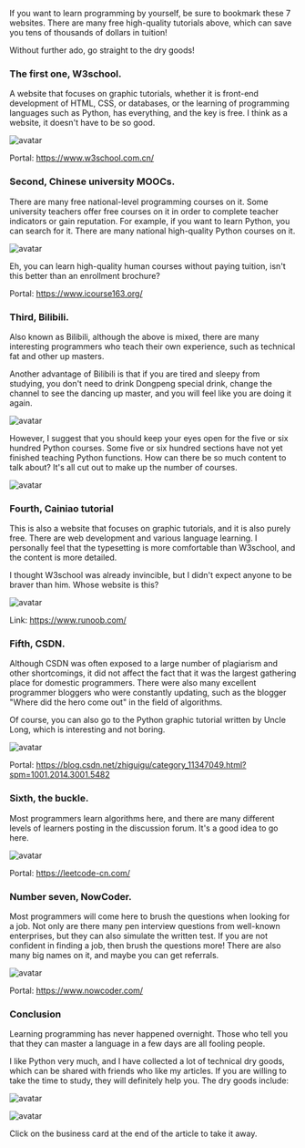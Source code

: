 If you want to learn programming by yourself, be sure to bookmark these 7 websites. There are many free high-quality tutorials above, which can save you tens of thousands of dollars in tuition! 

Without further ado, go straight to the dry goods! 

###  The first one, W3school. 

A website that focuses on graphic tutorials, whether it is front-end development of HTML, CSS, or databases, or the learning of programming languages such as Python, has everything, and the key is free. I think as a website, it doesn't have to be so good. 

![avatar]( 9549c882ef174a7d8b7268ebbb6f4d80.png) 

Portal: https://www.w3school.com.cn/ 

###  Second, Chinese university MOOCs. 

There are many free national-level programming courses on it. Some university teachers offer free courses on it in order to complete teacher indicators or gain reputation. For example, if you want to learn Python, you can search for it. There are many national high-quality Python courses on it. 

![avatar]( d8f28c322be2429bb82dac58f7e6551b.png) 

  Eh, you can learn high-quality human courses without paying tuition, isn't this better than an enrollment brochure? 

Portal: https://www.icourse163.org/ 

###  Third, Bilibili. 

Also known as Bilibili, although the above is mixed, there are many interesting programmers who teach their own experience, such as technical fat and other up masters. 

Another advantage of Bilibili is that if you are tired and sleepy from studying, you don't need to drink Dongpeng special drink, change the channel to see the dancing up master, and you will feel like you are doing it again. 

![avatar]( 234ed45ae30347ecbf61819bb698359f.png) 

However, I suggest that you should keep your eyes open for the five or six hundred Python courses. Some five or six hundred sections have not yet finished teaching Python functions. How can there be so much content to talk about? It's all cut out to make up the number of courses. 

![avatar]( e103a2637679403f81bd15bf4200f7f0.png) 

###  Fourth, Cainiao tutorial 

This is also a website that focuses on graphic tutorials, and it is also purely free. There are web development and various language learning. I personally feel that the typesetting is more comfortable than W3school, and the content is more detailed. 

I thought W3school was already invincible, but I didn't expect anyone to be braver than him. Whose website is this? 

![avatar]( 9d9df37b55e04953bfef04b6f46df5b2.png) 

Link: https://www.runoob.com/ 

###  Fifth, CSDN. 

Although CSDN was often exposed to a large number of plagiarism and other shortcomings, it did not affect the fact that it was the largest gathering place for domestic programmers. There were also many excellent programmer bloggers who were constantly updating, such as the blogger "Where did the hero come out" in the field of algorithms. 

Of course, you can also go to the Python graphic tutorial written by Uncle Long, which is interesting and not boring. 

![avatar]( 867139b544154edab5e9e0866cf8daf6.png) 

Portal: https://blog.csdn.net/zhiguigu/category_11347049.html?spm=1001.2014.3001.5482 

###  Sixth, the buckle. 

Most programmers learn algorithms here, and there are many different levels of learners posting in the discussion forum. It's a good idea to go here. 

![avatar]( 71a4786791e546e2b2594525c7dd689a.png) 

Portal: https://leetcode-cn.com/ 

###  Number seven, NowCoder. 

Most programmers will come here to brush the questions when looking for a job. Not only are there many pen interview questions from well-known enterprises, but they can also simulate the written test. If you are not confident in finding a job, then brush the questions more! There are also many big names on it, and maybe you can get referrals. 

![avatar]( 16c954730b8e42cba37444061b7493a3.png) 

Portal: https://www.nowcoder.com/ 

###  Conclusion 

Learning programming has never happened overnight. Those who tell you that they can master a language in a few days are all fooling people. 

I like Python very much, and I have collected a lot of technical dry goods, which can be shared with friends who like my articles. If you are willing to take the time to study, they will definitely help you. The dry goods include: 

![avatar]( 17baf34c84e4483f9f9b3d9bb3341c44.png) 

![avatar]( 521e60d8459b40f2bd654b1a410926db.png) 

 Click on the business card at the end of the article to take it away.  

